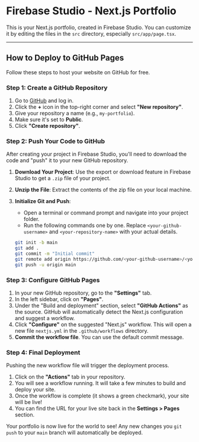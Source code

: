# Firebase Studio - Next.js Portfolio

This is your Next.js portfolio, created in Firebase Studio. You can customize it by editing the files in the `src` directory, especially `src/app/page.tsx`.

---

## How to Deploy to GitHub Pages

Follow these steps to host your website on GitHub for free.

### Step 1: Create a GitHub Repository

1.  Go to [GitHub](https://github.com) and log in.
2.  Click the **+** icon in the top-right corner and select **"New repository"**.
3.  Give your repository a name (e.g., `my-portfolio`).
4.  Make sure it's set to **Public**.
5.  Click **"Create repository"**.

### Step 2: Push Your Code to GitHub

After creating your project in Firebase Studio, you'll need to download the code and "push" it to your new GitHub repository.

1.  **Download Your Project**: Use the export or download feature in Firebase Studio to get a `.zip` file of your project.
2.  **Unzip the File**: Extract the contents of the zip file on your local machine.
3.  **Initialize Git and Push**:
    *   Open a terminal or command prompt and navigate into your project folder.
    *   Run the following commands one by one. Replace `<your-github-username>` and `<your-repository-name>` with your actual details.

    ```bash
    git init -b main
    git add .
    git commit -m "Initial commit"
    git remote add origin https://github.com/<your-github-username>/<your-repository-name>.git
    git push -u origin main
    ```

### Step 3: Configure GitHub Pages

1.  In your new GitHub repository, go to the **"Settings"** tab.
2.  In the left sidebar, click on **"Pages"**.
3.  Under the "Build and deployment" section, select **"GitHub Actions"** as the source. GitHub will automatically detect the Next.js configuration and suggest a workflow.
4.  Click **"Configure"** on the suggested "Next.js" workflow. This will open a new file `nextjs.yml` in the `.github/workflows` directory.
5.  **Commit the workflow file**. You can use the default commit message.

### Step 4: Final Deployment

Pushing the new workflow file will trigger the deployment process.

1.  Click on the **"Actions"** tab in your repository.
2.  You will see a workflow running. It will take a few minutes to build and deploy your site.
3.  Once the workflow is complete (it shows a green checkmark), your site will be live!
4.  You can find the URL for your live site back in the **Settings > Pages** section.

Your portfolio is now live for the world to see! Any new changes you `git push` to your `main` branch will automatically be deployed.

